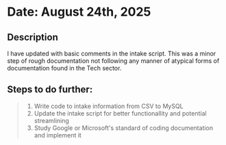 # Date: August 24th, 2025

## Description
I have updated with basic comments in the intake script. This was a minor step of rough documentation not following any manner of atypical forms
of documentation found in the Tech sector. 

## Steps to do further:
> 1. Write code to intake information from CSV to MySQL
> 2. Update the intake script for better functionallity and potential streamlining
> 3. Study Google or Microsoft's standard of coding documentation and implement it
